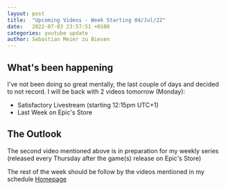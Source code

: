 ```yaml
---
layout: post
title:  "Upcoming Videos - Week Starting 04/Jul/22"
date:   2022-07-03 23:57:51 +0100
categories: youtube update
author: Sebastian Meier zu Biesen
---
```


## What's been happening

I've not been doing so great mentally, the last couple of days and decided to not
record. I will be back with 2 videos tomorrow (Monday):

- Satisfactory Livestream (starting 12:15pm UTC+1)
- Last Week on Epic's Store

## The Outlook

The second video mentioned above is in preparation for my weekly series 
(released every Thursday after the game(s) release on Epic's Store)

The rest of the week should be follow by the videos mentioned in my schedule [Homepage](/)